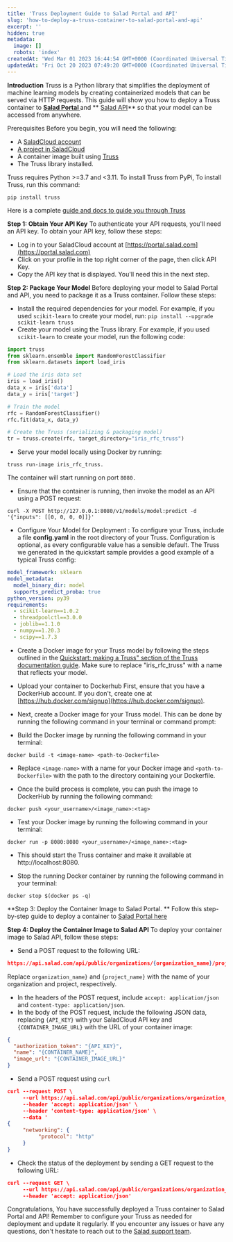 ```yaml
---
title: 'Truss Deployment Guide to Salad Portal and API'
slug: 'how-to-deploy-a-truss-container-to-salad-portal-and-api'
excerpt: ''
hidden: true
metadata:
  image: []
  robots: 'index'
createdAt: 'Wed Mar 01 2023 16:44:54 GMT+0000 (Coordinated Universal Time)'
updatedAt: 'Fri Oct 20 2023 07:49:20 GMT+0000 (Coordinated Universal Time)'
---
```


**Introduction**
Truss is a Python library that simplifies the deployment of machine learning models by creating containerized models
that can be served via HTTP requests. This guide will show you how to deploy a Truss container to
**[Salad Portal ](http://portal.salad.com)** and ** [Salad API](https://docs.salad.com/reference/api-reference)** so
that your model can be accessed from anywhere.

Prerequisites
Before you begin, you will need the following:

- A [SaladCloud account](http://portal.salad.com)
- [A project in SaladCloud ](https://docs.salad.com/docs/set-up-a-project)
- A container image built using [Truss](https://truss.baseten.co/)
- The Truss library installed.

Truss requires Python >=3.7 and \<3.11. To install Truss from PyPi,
To install Truss, run this command:

```text
pip install truss
```

Here is a complete [guide and docs to guide you through Truss ](https://truss.baseten.co)

**Step 1: Obtain Your API Key**
To authenticate your API requests, you'll need an API key. To obtain your API key, follow these steps:

- Log in to your SaladCloud account at [https://portal.salad.com](https://portal.salad.com)
- Click on your profile in the top right corner of the page, then click API Key.
- Copy the API key that is displayed. You'll need this in the next step.

**Step 2: Package Your Model**
Before deploying your model to Salad Portal and API, you need to package it as a Truss container. Follow these steps:

- Install the required dependencies for your model. For example, if you used `scikit-learn` to create your model, run:
  `pip install --upgrade scikit-learn truss`
- Create your model using the Truss library. For example, if you used `scikit-learn` to create your model, run the
  following code:

```python
import truss
from sklearn.ensemble import RandomForestClassifier
from sklearn.datasets import load_iris

# Load the iris data set
iris = load_iris()
data_x = iris['data']
data_y = iris['target']

# Train the model
rfc = RandomForestClassifier()
rfc.fit(data_x, data_y)

# Create the Truss (serializing & packaging model)
tr = truss.create(rfc, target_directory="iris_rfc_truss")
```

- Serve your model locally using Docker by running:

```shell
truss run-image iris_rfc_truss.
```

The container will start running on port `8080.`

- Ensure that the container is running, then invoke the model as an API using a POST request:

```shell
curl -X POST http://127.0.0.1:8080/v1/models/model:predict -d '{"inputs": [[0, 0, 0, 0]]}'
```

- Configure Your Model for Deployment :
  To configure your Truss, include a file **config.yaml** in the root directory of your Truss. Configuration is
  optional, as every configurable value has a sensible default. The Truss we generated in the quickstart sample provides
  a good example of a typical Truss config:

```yaml
model_framework: sklearn
model_metadata:
  model_binary_dir: model
  supports_predict_proba: true
python_version: py39
requirements:
  - scikit-learn==1.0.2
  - threadpoolctl==3.0.0
  - joblib==1.1.0
  - numpy==1.20.3
  - scipy==1.7.3
```

- Create a Docker image for your Truss model by following the steps outlined in the
  [Quickstart: making a Truss" section of the Truss documentation guide](https://truss.baseten.co/).
  Make sure to replace "iris_rfc_truss" with a name that reflects your model.

- Upload your container to Dockerhub
  First, ensure that you have a DockerHub account. If you don't, create one at
  [https://hub.docker.com/signup](https://hub.docker.com/signup).

- Next, create a Docker image for your Truss model. This can be done by running the following command in your terminal
  or command prompt:

- Build the Docker image by running the following command in your terminal:

```shell
docker build -t <image-name> <path-to-Dockerfile>
```

- Replace `<image-name>` with a name for your Docker image and `<path-to-Dockerfile>` with the path to the directory
  containing your Dockerfile.

- Once the build process is complete, you can push the image to DockerHub by running the following command:

```shell
docker push <your_username>/<image_name>:<tag>
```

- Test your Docker image by running the following command in your terminal:

```shell
docker run -p 8080:8080 <your_username>/<image_name>:<tag>
```

- This should start the Truss container and make it available at http\://localhost:8080.

- Stop the running Docker container by running the following command in your terminal:

```shell
docker stop $(docker ps -q)
```

**Step 3: Deploy the Container Image to Salad Portal. **
Follow this step-by-step guide to deploy a container to
[ Salad Portal here ](https://docs.salad.com/docs/how-to-deploy-a-container-using-salad-portal)

**Step 4: Deploy the Container Image to Salad API**
To deploy your container image to Salad API, follow these steps:

- Send a POST request to the following URL:

```json
https://api.salad.com/api/public/organizations/{organization_name}/projects/{project_name}/containers \
```

Replace `organization_name}` and `{project_name}` with the name of your organization and project, respectively.

- In the headers of the POST request, include `accept: application/json` and `content-type: application/json`.
- In the body of the POST request, include the following JSON data, replacing `{API_KEY}` with your SaladCloud API key
  and `{CONTAINER_IMAGE_URL}` with the URL of your container image:

```json
{
  "authorization_token": "{API_KEY}",
  "name": "{CONTAINER_NAME}",
  "image_url": "{CONTAINER_IMAGE_URL}"
}
```

- Send a POST request using `curl`

```json
curl --request POST \
     --url https://api.salad.com/api/public/organizations/organization_name/projects/project_name/containers \
     --header 'accept: application/json' \
     --header 'content-type: application/json' \
     --data '
{
     "networking": {
          "protocol": "http"
     }
}
```

- Check the status of the deployment by sending a GET request to the following URL:

```json
curl --request GET \
     --url https://api.salad.com/api/public/organizations/organization_name/projects/project_name/containers/container_group_name \
     --header 'accept: application/json'
```

Congratulations, You have successfully deployed a Truss container to Salad Portal and API! Remember to configure your
Truss as needed for deployment and update it regularly. If you encounter any issues or have any questions, don't
hesitate to reach out to the [Salad support team](Mailto:cloud@salad.com).
